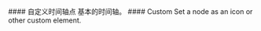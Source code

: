 <cn>
#### 自定义时间轴点
基本的时间轴。
</cn>

<us>
#### Custom
Set a node as an icon or other custom element.
</us>
